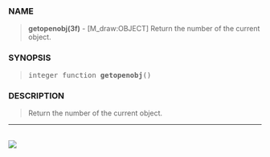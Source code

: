 <?
<body>
  <a name="top" id="top"></a>
  <div id="Container">
    <div id="Content">
      <div class="c161">
      </div><a name="0"></a>
      <h3><a name="0">NAME</a></h3>
      <blockquote>
        <b>getopenobj(3f)</b> - [M_draw:OBJECT] Return the number of the current object. <b></b>
      </blockquote><a name="contents" id="contents"></a>
      <h3><a name="3">SYNOPSIS</a></h3>
      <blockquote>
        <pre>
integer function <b>getopenobj</b>()
</pre>
      </blockquote><a name="2"></a>
      <h3><a name="2">DESCRIPTION</a></h3>
      <blockquote>
        Return the number of the current object.
      </blockquote>
      <hr />
      <br />
      <div class="c161"><img src="../images/getopenobj.3m_draw.gif" /></div>
    </div>
  </div>
</body>
